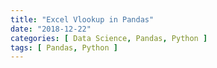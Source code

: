 ```yaml
---
title: "Excel Vlookup in Pandas"
date: "2018-12-22"
categories: [ Data Science, Pandas, Python ]
tags: [ Pandas, Python ]
---
```


<script src="https://gist.github.com/min2bro/759b87af9b09474ab00ad6b303b3c1f1.js"></script>